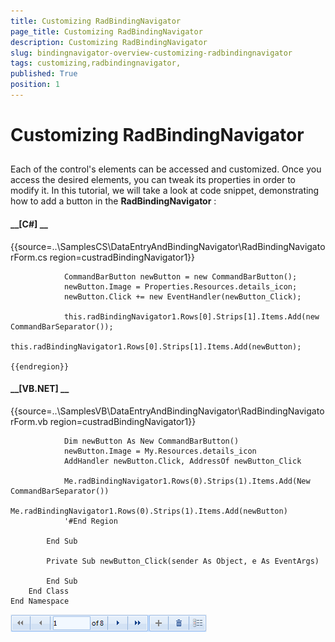 ```yaml
---
title: Customizing RadBindingNavigator 
page_title: Customizing RadBindingNavigator 
description: Customizing RadBindingNavigator 
slug: bindingnavigator-overview-customizing-radbindingnavigator
tags: customizing,radbindingnavigator,
published: True
position: 1
---
```


# Customizing RadBindingNavigator 



## 

Each of the control's elements can be accessed and customized. Once you access the desired elements,
          you can tweak its properties in order to modify it. In this tutorial, we will take a look at code snippet,
          demonstrating how to add a button in the __RadBindingNavigator__ :
        

#### __[C#] __

{{source=..\SamplesCS\DataEntryAndBindingNavigator\RadBindingNavigatorForm.cs region=custradBindingNavigator1}}
	
	            CommandBarButton newButton = new CommandBarButton();
	            newButton.Image = Properties.Resources.details_icon;
	            newButton.Click += new EventHandler(newButton_Click);
	
	            this.radBindingNavigator1.Rows[0].Strips[1].Items.Add(new CommandBarSeparator());
	            this.radBindingNavigator1.Rows[0].Strips[1].Items.Add(newButton);
	
	{{endregion}}



#### __[VB.NET] __

{{source=..\SamplesVB\DataEntryAndBindingNavigator\RadBindingNavigatorForm.vb region=custradBindingNavigator1}}
	
	            Dim newButton As New CommandBarButton()
	            newButton.Image = My.Resources.details_icon
	            AddHandler newButton.Click, AddressOf newButton_Click
	
	            Me.radBindingNavigator1.Rows(0).Strips(1).Items.Add(New CommandBarSeparator())
	            Me.radBindingNavigator1.Rows(0).Strips(1).Items.Add(newButton)
	            '#End Region
	
	        End Sub
	
	        Private Sub newButton_Click(sender As Object, e As EventArgs)
	
	        End Sub
	    End Class
	End Namespace

![bindingnavigator-overview-customizing-radbindingnavigator 001](images/bindingnavigator-overview-customizing-radbindingnavigator001.png)
